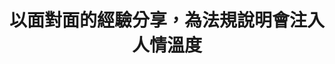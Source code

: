 ---
id: "85"
lang: zh-tw
publish: "TRUE"
description: 「廢除道路交通管理處罰條例第七條之一」連署案
selected: "FALSE"
blog_selected: "FALSE"
thumbnail: https://cm.pdis.tw/images/post/85/1q7mrZ_jijap1SVzJBQSDfD2NBsgpSCg-.png
title: 以面對面的經驗分享，為法規說明會注入人情溫度
introduction:
  content: "隨著民眾協助檢舉交通違規案件越來越多，社會輿論對於民眾檢舉的正反面討論也日益高漲， 提案人郭先生於2020年11月3日在國發會的公共政策網\
    路參與平台提案「廢除道路交通管理處罰條例第7條之1規定(民眾得敘明違規事實或檢具違規證據資料檢舉)」，他認為人民不是執法者，不應充當執法者來檢舉開單。\
    當然，也有另一方的聲音認為，只要不違規便無需擔心。行政機關方面，則因檢舉工具的普及所導致的案量激增，排擠既有業務。立法機關同時也收到了許多正反方民眾陳\
    情。因此，PDIS、交通部和警政署藉由會前盤點和訪談，釐清和彙整各方意見的過程，並以《處罰條例》修正草案為討論基礎，進行「修法草案說明會暨協作會議」，\
    討論：「如何在減輕員警行政負擔的前提下，有效運用行政資源及民眾協作精神，改善交通檢舉制度？」
     ，再透過小組討論面對面地經驗交流，讓修法更貼近多元利害關係人的需求。 "
  image: https://cm.pdis.tw/images/post/85/1o7j7QUPefQk7gaSVIDVTRBEAc_TGH9G3.png
color: yellow
join:
  type: 提
  title: 廢除道路交通管理處罰條例第7條之1規定(民眾得敘明違規事實或檢具違規證據資料檢舉)
  link: https://join.gov.tw/idea/detail/c939b078-5dc2-43c9-b545-7ee228d81c4b
  image: https://cm.pdis.tw/images/post/85/1r7WGASZFCCiYozQR-qFBD_y_wmnR1wIT.png
layout: post
departments:
  - 交通部
tags:
  - 交通
  - 法規
embed:
  agenda_book:
    links:
      - https://issuu.com/pdis.tw/docs/______________7__1________________85_______
  mind_map:
    links:
      - https://miro.com/app/live-embed/o9J_lalkiG0=/?moveToViewport=-3891,-1519,13399,5657&embedAutoplay=true
  ministry_slide:
    links:
      - https://issuu.com/pdis.tw/docs/_85_____-_____
      - https://issuu.com/pdis.tw/docs/_85________-_____
  host_slide:
    links:
      - https://issuu.com/pdis.tw/docs/85-_________________
  live:
    links:
      - https://youtu.be/2TsqSSsurzE
  transcript:
    links:
      - https://sayit.pdis.nat.gov.tw/2020-12-30-%E9%96%8B%E6%94%BE%E6%94%BF%E5%BA%9C%E7%AC%AC85%E6%AC%A1%E5%8D%94%E4%BD%9C%E6%9C%83%E8%AD%B0
pictures:
  - https://cm.pdis.tw/images/post/85/11b1q5SBRm3bpAwfEFuGXZJWydRf1oI2F.png
  - https://cm.pdis.tw/images/post/85/1FSj65exFCrm129nC8utimEExcwgip_Ez.png
  - ""
blogs:
  - https://pdis.nat.gov.tw/zh-TW/blog/%E6%9C%83%E8%AD%B0%E8%A8%AD%E8%A8%88%E5%86%8D%E5%89%B5%E6%96%B0-%E4%B8%80%E5%A0%B4%E6%9C%89%E6%BA%AB%E5%BA%A6%E7%9A%84%E6%B3%95%E8%A6%8F%E8%8D%89%E6%A1%88%E8%AA%AA%E6%98%8E%E6%9C%83/
---